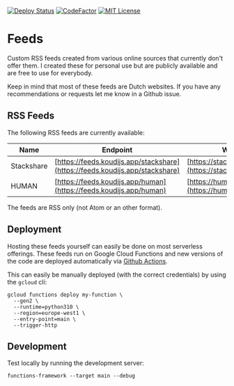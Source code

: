 [![Deploy Status](https://img.shields.io/github/workflow/status/jonakoudijs/feeds/deploy.svg?logo=github)](https://github.com/jonakoudijs/feeds/actions)
[![CodeFactor](https://www.codefactor.io/repository/github/jonakoudijs/feeds/badge)](https://www.codefactor.io/repository/github/jonakoudijs/feeds)
[![MIT License](https://img.shields.io/badge/license-MIT-blue.svg)](LICENSE)

# Feeds

Custom RSS feeds created from various online sources that currently don't offer
them. I created these for personal use but are publicly available and are free
to use for everybody.

Keep in mind that most of these feeds are Dutch websites. If you have any
recommendations or requests let me know in a Github issue.

## RSS Feeds

The following RSS feeds are currently available:

| Name       | Endpoint | Website | Status |
|------------|----------|---------|--------|
| Stackshare | [https://feeds.koudijs.app/stackshare](https://feeds.koudijs.app/stackshare) | [https://stackshare.io/weekly](https://stackshare.io/weekly) | ![UptimeRobot Status](https://img.shields.io/uptimerobot/status/m793025109-e363b28f5eda97bbb7fffc99) |
| HUMAN | [https://feeds.koudijs.app/human](https://feeds.koudijs.app/human) | [https://human.nl/lees](https://human.nl/lees) | ![UptimeRobot Status](https://img.shields.io/uptimerobot/status/m793025111-ebbb100cd61049252d097731) |

The feeds are RSS only (not Atom or an other format).

## Deployment

Hosting these feeds yourself can easily be done on most serverless offerings. These
feeds run on Google Cloud Functions and new versions of the code are deployed
automatically via [Github Actions](https://github.com/jonakoudijs/feeds/actions).

This can easily be manually deployed (with the correct credentials) by using the `gcloud` cli:
```
gcloud functions deploy my-function \
  --gen2 \
  --runtime=python310 \
  --region=europe-west1 \
  --entry-point=main \
  --trigger-http
```

## Development

Test locally by running the development server:
```
functions-framework --target main --debug
```
